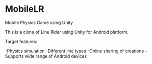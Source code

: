 # MobileLR
Mobile Physics Game using Unity

This is a clone of Line Rider using Unity for Android platform.

Target features:

-Physics simulation
-Different line types
-Online sharing of creations
-Supports wide range of Android devices
